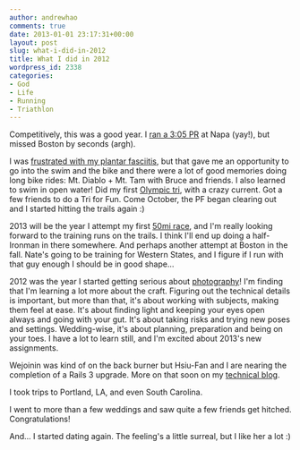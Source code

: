 ```yaml
---
author: andrewhao
comments: true
date: 2013-01-01 23:17:31+00:00
layout: post
slug: what-i-did-in-2012
title: What I did in 2012
wordpress_id: 2338
categories:
- God
- Life
- Running
- Triathlon
---
```


Competitively, this was a good year. I [ran a 3:05 PR](http://www.andrewhao.com/2012/03/15/already-and-still-not-yet/) at Napa (yay!), but missed Boston by seconds (argh).

I was [frustrated with my plantar fasciitis](http://www.andrewhao.com/2012/05/07/seasons-shift/), but that gave me an opportunity to go into the swim and the bike and there were a lot of good memories doing long bike rides: Mt. Diablo + Mt. Tam with Bruce and friends. I also learned to swim in open water! Did my first [Olympic tri](http://www.andrewhao.com/2012/07/15/golden-gate-tri-recap/), with a crazy current. Got a few friends to do a Tri for Fun. Come October, the PF began clearing out and I started hitting the trails again :)

2013 will be the year I attempt my first [50mi race](http://www.ar50mile.com/), and I'm really looking forward to the training runs on the trails. I think I'll end up doing a half-Ironman in there somewhere. And perhaps another attempt at Boston in the fall. Nate's going to be training for Western States, and I figure if I run with that guy enough I should be in good shape...

2012 was the year I started getting serious about [photography](http://www.facebook.com/andrewhaophotography)! I'm finding that I'm learning a lot more about the craft. Figuring out the technical details is important, but more than that, it's about working with subjects, making them feel at ease. It's about finding light and keeping your eyes open always and going with your gut. It's about taking risks and trying new poses and settings. Wedding-wise, it's about planning, preparation and being on your toes. I have a lot to learn still, and I'm excited about 2013's new assignments.

Wejoinin was kind of on the back burner but Hsiu-Fan and I are nearing the completion of a Rails 3 upgrade. More on that soon on my [technical blog](http://www.g9labs.com).

I took trips to Portland, LA, and even South Carolina.

I went to more than a few weddings and saw quite a few friends get hitched. Congratulations!

And... I started dating again. The feeling's a little surreal, but I like her a lot :)
